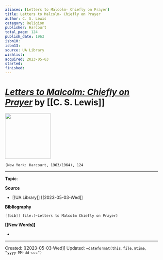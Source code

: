 ```yaml
---
aliases: [Letters to Malcolm- Chiefly on Prayer]
title: Letters to Malcolm- Chiefly on Prayer
author: C. S. Lewis
category: Religion
publisher: Harcourt
total_page: 124
publish_date: 1963
isbn10: 
isbn13: 
source: UA Library
wishlist: 
acquired: 2023-05-03
started: 
finished: 
---
```

# *[Letters to Malcolm: Chiefly on Prayer]()* by [[C. S. Lewis]]

<img src="http://books.google.com/books/content?id=JwK-DwAAQBAJ&printsec=frontcover&img=1&zoom=1&source=gbs_api" width=150>

`(New York: Harcourt, 1963/1964), 124`



--- 
**Topic**: 

**Source**
- [[UA Library]] [[2023-05-03-Wed]]

**Bibliography**

```query
[[bib]] file:(~Letters to Malcolm Chiefly on Prayer)
```
 

**[[New Words]]**

- 

---
Created: [[2023-05-03-Wed]]
Updated: `=dateformat(this.file.mtime, "yyyy-MM-dd-ccc")`